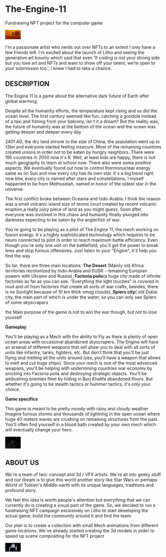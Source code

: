 # The-Engine-11
Fundraising NFT project for the computer game

<img src="https://github.com/StasivO/The-Engine-11/blob/main/Desert%20location.jpg" alt="" style="max-width: 50px;">

<p>I'm a passionate artist who nerds out over NFTs to an extent I only have a few friends left. I'm excited about the launch of Litho and seeing the generative art bounty which said that even 'If coding is not your strong side but you love art and NFTs and want to show off your talent, we’re open to your submission too.', I knew I had to take a chance. </p>

<h2>DESCRIPTION</h2>
<p>The Engine 11 is a game about the alternative dark future of Earth after global warming.</p>
<p>Despite all the humanity efforts, the temperature kept rising and so did the ocean level. The first century seemed like fun, catching a gondola instead of a taxi and fishing from your balcony, isn`t it a dream? But the reality was, the future of humanity was at the bottom of the ocean and the ocean was getting deeper and deeper every day</p>  
<p>2401 AD, the dry land shrunk to the size of China, the population went up to 13bn and everyone started feeling insecure. Most of the remaining countries created unions in order not to be eaten by hungry neighbors. There were 195 countries in 2050 now it`s 8. Well, at least kids are happy, there is not much geography to learn at school now. There also were some positive aspects. We eventually found out how to control thermonuclear energy same as on Sun and now every city has its own star. It`s a big trend right now btw, every city is named after stars and constellations, I myself happened to be from Methuselah, named in honor of the oldest star in the universe.</p>
<p>The first conflict broke between Oceania and Indo-Arabia. I think the reason was a small volcanic island size of tennis court created by recent volcanic eruption,a really juicy piece of land as you might guess. Soon after, everyone was involved in this chaos and humanity finally plunged into darkness expecting to be eaten by the anglerfish of war. </p>
<p>You`re going to be playing as a pilot of The Engine 11, the mech working on fusion energy. It`s a highly sophisticated technology which requires to be neuro connected to pilot in order to reach maximum battle efficiency. Even though you`re only one unit on the battlefield, you`ll get the power to break lines and stop furious offensives. Just listen to your "Engine", it`ll help you find the way.</p>
<p>So far, there are three main locations: <strong>The Desert</strong> (Mainly old Africa territories recolonized by Indo-Arabia and EUSR - remaining Europian powers with Ukraine and Russia), <strong>Factoria polis</strong>(a huge city made of infinite factories as far as you can see. "Everything the light touches" is covered in mud and oil from factories that create all sorts of war crafts, besides, there is no Sunlight because of 10 km thick smog clouds), <strong>Spiers city</strong>( old Dubai city, the main part of which is under the water, so you can only see Spiers of some skyscrapers</p>
<p> the Main purpose of the game is not to win the war though, but not to lose yourself</p>

<strong>Gameplay</strong>

You'll be playing as a Mech with the ability to Fly as there is plenty of open ocean areas with occasional abandoned skyscrapers. The Engine will have an arsenal of different weapons that will allow you to deal with all sorts of units like infantry, tanks, fighters, etc. But don't think that you'll be just flying and melting all the units around (yes, you'll have a weapon that allows to melt and cut huge ships). Since your mech is one of the most advanced weapons, you'll be helping with undermining countries war economy by snicking into Factoria polis and destroying strategic objects. You'll be ambushing enemies fleet by hiding in Burj Khalifa abandoned floors. But whether it's going to be stealth tactics or hummer tactics, it's only your choice.

<strong>Game specifics</strong>
<p>This game is meant to be pretty moody with rainy and cloudy weather. Imagine furious storms and thousands of lightning in the open ocean where huge 40 meters waves are crushing on remaining structures from the past. You'll often find yourself in a blood bath created by your own mech which will eventually change your hero.</p>
<img src="https://github.com/StasivO/The-Engine-11/blob/main/robot%20prototype-Recovered.jpg" alt="" style="max-width: 50px;">


<h2>ABOUT US</h2> 
<p>We`re a team of two: concept and 3d / VFX artists. We`re all into geeky stuff and our dream is to give this world another story like Star Wars or perhaps World of Tolkien's Middle-earth with its unique languages, traditions and profound story.</p>

<p>We feel this idea is worth people's attention but everything that we can currently do is creating a visual part of the game. So, we decided to run a fundraising NFT campaign exclusively on Litho to start developing the actual game, build the community around it and find the team.</p>
<p>Our plan is to create a collection with small Mech animations from different game locations.  We`ve already started creating the 3d models in order to speed up scene compositing for the NFT project</p>

<img src="https://github.com/StasivO/The-Engine-11/blob/main/11.jpg" alt="" style="max-width: 50px;">
